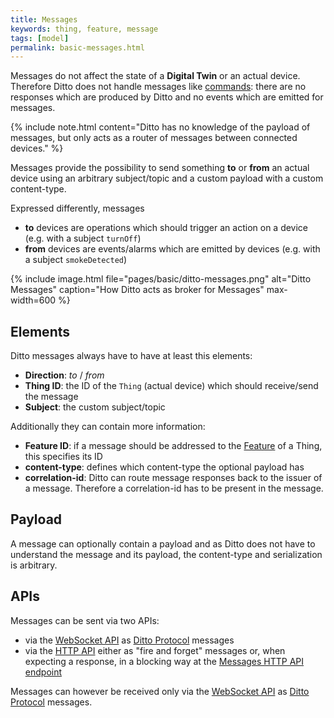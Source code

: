 ```yaml
---
title: Messages
keywords: thing, feature, message
tags: [model]
permalink: basic-messages.html
---
```


Messages do not affect the state of a **Digital Twin** or an actual device. Therefore Ditto does not handle messages like
[commands](basic-signals-command.html): there are no responses which are produced by Ditto and no events which are 
emitted for messages.

{% include note.html content="Ditto has no knowledge of the payload of messages, but only acts as a router of messages
                              between connected devices." %}


Messages provide the possibility to send something **to** or **from** an actual device using an arbitrary subject/topic
and a custom payload with a custom content-type.

Expressed differently, messages
* **to** devices are operations which should trigger an action on a device (e.g. with a subject `turnOff`)
* **from** devices are events/alarms which are emitted by devices (e.g. with a subject `smokeDetected`)

{% include image.html file="pages/basic/ditto-messages.png" alt="Ditto Messages" caption="How Ditto acts as broker for Messages" max-width=600 %}

## Elements

Ditto messages always have to have at least this elements:
* **Direction**: _to_ / _from_
* **Thing ID**: the ID of the `Thing` (actual device) which should receive/send the message
* **Subject**: the custom subject/topic

Additionally they can contain more information:
* **Feature ID**: if a message should be addressed to the [Feature](basic-feature.html) of a Thing, this specifies its ID
* **content-type**: defines which content-type the optional payload has
* **correlation-id**: Ditto can route message responses back to the issuer of a message. Therefore a correlation-id has
  to be present in the message.

## Payload

A message can optionally contain a payload and as Ditto does not have to understand the message and its payload, the 
content-type and serialization is arbitrary.

## APIs

Messages can be sent via two APIs:
* via the [WebSocket API](protocol-bindings-websocket.html) as [Ditto Protocol](protocol-overview.html) messages
* via the [HTTP API](httpapi-overview.html) either as "fire and forget" messages or, when expecting a response, in a blocking
  way at the [Messages HTTP API endpoint](http-api-doc.html#/Messages)

Messages can however be received only via the [WebSocket API](protocol-bindings-websocket.html) as [Ditto Protocol](protocol-overview.html) messages.

